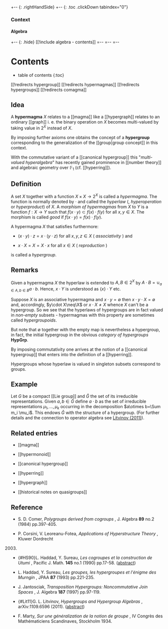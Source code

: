 +-- {: .rightHandSide}
+-- {: .toc .clickDown tabindex="0"}

### Context
#### Algebra
+-- {: .hide}
[[!include algebra - contents]]
=--
=--
=--

# Contents
* table of contents
{:toc}

[[!redirects hypergroup]]
[[!redirects hypermagmas]]
[[!redirects hypergroups]]
[[!redirects comagma]]


## Idea

A **hypermagma** $X$ relates to a [[magma]] like a [[hypergraph]] relates to an ordinary [[graph]] i. e. the binary operation on $X$ becomes multi-valued by taking value in $2^X$ instead of $X$.

By imposing further axioms one obtains the concept of a **hypergroup** corresponding to the generalization of the [[group|group concept]] in this context.

With the commutative variant of a [[canonical hypergroup]] this "_multi-valued hyperalgebra_" has recently gained prominence in [[number theory]] and algebraic geometry over $\mathbb{F}_1$ (cf. [[hyperring]]).

## Definition

A set $X$ together with a function $X\times X\to 2^X$ is called a _hypermagma_. The function is normally denoted by $\cdot$ and called the _hyperlaw_ (, _hyperoperation_ or _hyperproduct_) of $X$. A _morphism of hypermagmas_ from $X$ to $Y$ is a function $f:X\to Y$ such that $f(x\cdot y)\subset f(x)\cdot f(y)$ for all $x,y\in X$. The morphism is called _good_ if $f(x\cdot y) = f(x)\cdot f(y)$.

A hypermagma $X$ that satisfies furthermore:

* $(x\cdot y)\cdot z = x\cdot (y\cdot z)$ for all $x,y,z\in X$ ( _associativity_ ) and

* $x\cdot X= X = X\cdot x$ for all $x\in X$ ( _reproduction_ )

is called a _hypergroup_.

## Remarks

Given a hypermagma $X$ the hyperlaw is extended to $A,B\in 2^X$ by $A \cdot B=\cup_{a\in A,b\in B} a\cdot b$. Hence, $x\cdot Y$  is understood as $\{x\}\cdot Y$ etc.

Suppose $X$ is an associative hypermagma and $x\cdot y=\emptyset$ then $x\cdot y \cdot X=\emptyset$ and, accordingly, $y\cdot X\neq\X$ or $x\cdot X\neq X$ whence $X$ can't be a hypergroup. So we see that the hyperlaws of hypergroups are in fact valued in _non-empty_ subsets - hypermagmas with this property are sometimes called _hypergroupoids_.

But note that $\emptyset$ together with the empty map is nevertheless a hypergroup, in fact, the initial hypergroup in the obvious _category of hypergroups_ $\mathbf{HypGrp}$.

By imposing commutativity one arrives at the notion of a [[canonical hypergroup]] that enters into the definition of a [[hyperring]].

Hypergroups whose hyperlaw is valued in singleton subsets correspond to groups.

## Example

Let $G$ be a compact [[Lie group]] and $\hat{G}$ the set of its irreducible representations. Given $a,b\in\hat{G}$ define $a\cdot b$ as the set of irreducible representations $\mu_1,\dots,\mu_k$ occurring in the decomposition $a\otimes b=\Sum m_i \mu_i$. This endows $\hat{G}$ with the structure of a hypergroup. (For further details and the connection to operator algebra see [Litvinov (2011)](#Lit11)).

## Related entries

* [[magma]]

* [[hypermonoid]]

* [[canonical hypergroup]]

* [[hyperring]]

* [[hypergraph]]

* [[historical notes on quasigroups]]

## Reference

* S. D. Comer, _Polygroups derived from cogroups_ , J. Algebra **89** no.2 (1984) pp.397-405. 

* P. Corsini, V. Leoreanu-Fotea, _Applications of Hyperstructure Theory_ , Kluwer Dordrecht
2003.

* {#HS90}L. Haddad, Y. Sureau, _Les cogroupes et la construction de Utumi_ , Pacific J. Math. **145** no.1 (1990) pp.17-58. ([abstract](http://projecteuclid.org/euclid.pjm/1102645606))

* L. Haddad, Y. Sureau, _Les groupes, les hypergroupes et l'&#233;nigme des Murngin_ , JPAA **87** (1993) pp.221-235.

* J. Jantosciak, _Transposition Hypergroups: Noncommutative Join Spaces_ , J. Algebra **187** (1997) pp.97-119.

* {#Lit11}G. L. Litvinov, _Hypergroups and Hypergroup Algebras_ , arXiv:1109.6596 (2011). ([abstract](http://arxiv.org/abs/1109.6596))

* F. Marty,  _Sur une g&#233;n&#233;ralization de la notion de groupe_ , IV Congr&#232;s des Math&#233;maticiens Scandinaves, Stockholm 1934.
